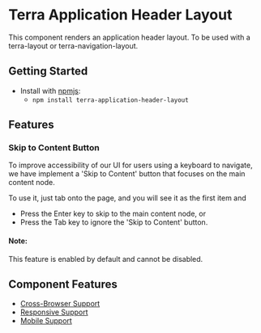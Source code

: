 # Terra Application Header Layout

This component renders an application header layout. To be used with a terra-layout or terra-navigation-layout.

## Getting Started

- Install with [npmjs](https://www.npmjs.com):
  - `npm install terra-application-header-layout`

## Features

### Skip to Content Button

To improve accessibility of our UI for users using a keyboard to navigate, we have implement a 'Skip to Content' button that focuses on the main content node.

To use it, just tab onto the page, and you will see it as the first item and 
- Press the Enter key to skip to the main content node, or
- Press the Tab key to ignore the 'Skip to Content' button.

#### Note: 
This feature is enabled by default and cannot be disabled.

## Component Features
* [Cross-Browser Support](https://github.com/cerner/terra-ui/blob/master/src/terra-dev-site/contributing/ComponentStandards.e.contributing.md#cross-browser-support)
* [Responsive Support](https://github.com/cerner/terra-ui/blob/master/src/terra-dev-site/contributing/ComponentStandards.e.contributing.md#responsive-support)
* [Mobile Support](https://github.com/cerner/terra-ui/blob/master/src/terra-dev-site/contributing/ComponentStandards.e.contributing.md#mobile-support)
